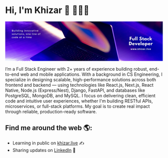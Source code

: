 # Hi, I'm Khizar 👋 👩🏾‍💻

<img src="https://raw.githubusercontent.com/thisiskhizar/thisiskhizar/master/gh-header-image.jpg" alt="banner that says Muhammad Khizar - Full Stack Developer">

I’m a Full Stack Engineer with 2+ years of experience building robust, end-to-end web and mobile applications. With a background in CS Engineering, I specialize in designing scalable, high-performance solutions across both frontend and backend — using technologies like React.js, Next.js, React Native, Node.js (Express/Nest), Django, FastAPI, and databases like PostgreSQL, MongoDB, and MySQL. I focus on delivering clean, efficient code and intuitive user experiences, whether I'm building RESTful APIs, microservices, or full-stack platforms. My goal is to create real impact through reliable, production-ready software.


## Find me around the web 🌎:

- Learning in public on <a href="https://www.khizar.live">khizar.live</a> ✍
- Sharing updates on <a href="https://www.linkedin.com/in/thisiskhizar/">LinkedIn</a> 💼
